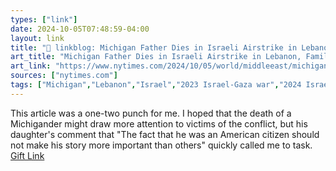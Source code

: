 ```yaml
---
types: ["link"]
date: 2024-10-05T07:48:59-04:00
layout: link
title: "🔗 linkblog: Michigan Father Dies in Israeli Airstrike in Lebanon, Family Says'"
art_title: "Michigan Father Dies in Israeli Airstrike in Lebanon, Family Says"
art_link: "https://www.nytimes.com/2024/10/05/world/middleeast/michigan-father-lebanon-airstrike.html"
sources: ["nytimes.com"]
tags: ["Michigan","Lebanon","Israel","2023 Israel-Gaza war","2024 Israel-Lebanon war"]
---
```

This article was a one-two punch for me. I hoped that the death of a Michigander might draw more attention to victims of the conflict, but his daughter's comment that "The fact that he was an American citizen should not make his story more important than others" quickly called me to task. [Gift Link](https://www.nytimes.com/2024/10/05/world/middleeast/michigan-father-lebanon-airstrike.html?unlocked_article_code=1.P04.VW_Y.J5ECL1sEHCTj&smid=url-share)
